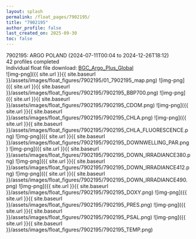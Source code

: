 ```yaml
---
layout: splash
permalink: /float_pages/7902195/
title: "7902195"
author_profile: false
last_created_on: 2025-09-30
toc: false
---
```

 
7902195: ARGO POLAND (2024-07-11T00:04 to 2024-12-26T18:12)\
42 profiles completed\
Individual float file download: [BGC_Argo_Plus_Global](https://ftp.soest.hawaii.edu/bgc_argo_plus/Individual_Floats/outliers_removed/7902195_Sprof_processed.nc)\
![img-png]({{ site.url }}{{ site.baseurl }}/assets/images/float_figures/7902195/01_7902195_map.png)
![img-png]({{ site.url }}{{ site.baseurl }}/assets/images/float_figures/7902195/7902195_BBP700.png)
![img-png]({{ site.url }}{{ site.baseurl }}/assets/images/float_figures/7902195/7902195_CDOM.png)
![img-png]({{ site.url }}{{ site.baseurl }}/assets/images/float_figures/7902195/7902195_CHLA.png)
![img-png]({{ site.url }}{{ site.baseurl }}/assets/images/float_figures/7902195/7902195_CHLA_FLUORESCENCE.png)
![img-png]({{ site.url }}{{ site.baseurl }}/assets/images/float_figures/7902195/7902195_DOWNWELLING_PAR.png)
![img-png]({{ site.url }}{{ site.baseurl }}/assets/images/float_figures/7902195/7902195_DOWN_IRRADIANCE380.png)
![img-png]({{ site.url }}{{ site.baseurl }}/assets/images/float_figures/7902195/7902195_DOWN_IRRADIANCE412.png)
![img-png]({{ site.url }}{{ site.baseurl }}/assets/images/float_figures/7902195/7902195_DOWN_IRRADIANCE490.png)
![img-png]({{ site.url }}{{ site.baseurl }}/assets/images/float_figures/7902195/7902195_DOXY.png)
![img-png]({{ site.url }}{{ site.baseurl }}/assets/images/float_figures/7902195/7902195_PRES.png)
![img-png]({{ site.url }}{{ site.baseurl }}/assets/images/float_figures/7902195/7902195_PSAL.png)
![img-png]({{ site.url }}{{ site.baseurl }}/assets/images/float_figures/7902195/7902195_TEMP.png)

